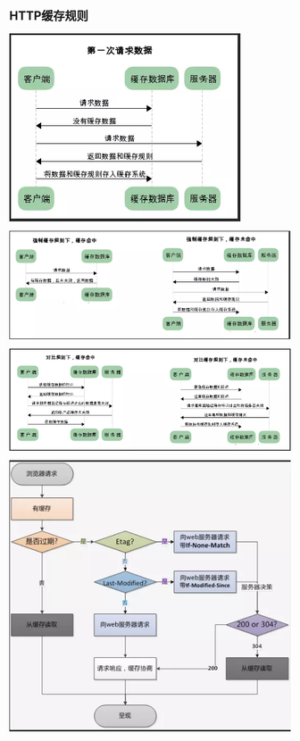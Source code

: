 ## HTTP缓存规则

![](https://github.com/imwng/cheatsheets/blob/master/imgs/cache_01.png)

![](https://github.com/imwng/cheatsheets/blob/master/imgs/cache_02.png)

![](https://github.com/imwng/cheatsheets/blob/master/imgs/cache_03.png)

![](https://github.com/imwng/cheatsheets/blob/master/imgs/cache_04.png)
